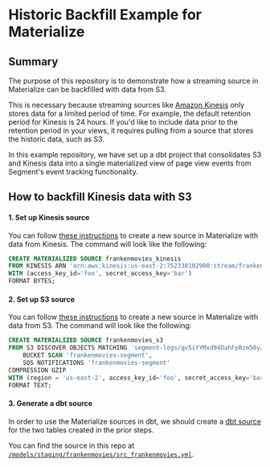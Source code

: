 # Historic Backfill Example for Materialize

## Summary

The purpose of this repository is to demonstrate how a streaming source in Materialize can be backfilled with data from S3. 

This is necessary because streaming sources like [Amazon Kinesis](https://aws.amazon.com/kinesis/) only stores data for a limited period of time. For example, the default retention period for Kinesis is 24 hours. If you'd like to include data prior to the retention period in your views, it requires pulling from a source that stores the historic data, such as S3. 

In this example repository, we have set up a dbt project that consolidates S3 and Kinesis data into a single materialized view of page view events from Segment's event tracking functionality. 

## How to backfill Kinesis data with S3

#### 1. Set up Kinesis source

You can follow [these instructions](https://materialize.com/docs/sql/create-source/json-kinesis/#main) to create a new source in Materialize with data from Kinesis. The command will look like the following:

```sql
CREATE MATERIALIZED SOURCE frankenmovies_kinesis
FROM KINESIS ARN 'arn:aws:kinesis:us-east-2:752338102900:stream/frankenmovies-segment'
WITH (access_key_id='foo', secret_access_key='bar')
FORMAT BYTES;
```

#### 2. Set up S3 source

You can follow [these instructions](https://materialize.com/docs/sql/create-source/json-s3/#main) to create a new source in Materialize with data from S3. The command will look like the following:

```sql
CREATE MATERIALIZED SOURCE frankenmovies_s3 
FROM S3 DISCOVER OBJECTS MATCHING 'segment-logs/qv5iYYMxd94DahFpRzm58y/*/*.gz' USING 
    BUCKET SCAN 'frankenmovies-segment',
    SQS NOTIFICATIONS 'frankenmovies-segment'
COMPRESSION GZIP 
WITH (region = 'us-east-2', access_key_id='foo', secret_access_key='bar')
FORMAT TEXT;
```

#### 3. Generate a dbt source

In order to use the Materialize sources in dbt, we should create a [dbt source](https://docs.getdbt.com/docs/building-a-dbt-project/using-sources) for the two tables created in the prior steps.

You can find the source in this repo at [`/models/staging/frankenmovies/src_frankenmovies.yml`](/models/staging/frankenmovies/src_frankenmovies.yml).